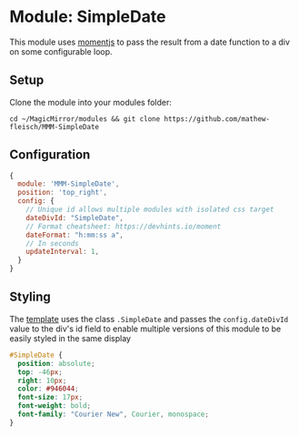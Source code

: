 # Module: SimpleDate

This module uses [momentjs](https://momentjs.com) to pass the result from a date function to a div on some configurable loop.

## Setup

Clone the module into your modules folder:

```shell
cd ~/MagicMirror/modules && git clone https://github.com/mathew-fleisch/MMM-SimpleDate
```

## Configuration

```javascript
{
  module: 'MMM-SimpleDate',
  position: 'top_right',
  config: {
    // Unique id allows multiple modules with isolated css target 
    dateDivId: "SimpleDate",
    // Format cheatsheet: https://devhints.io/moment
    dateFormat: "h:mm:ss a",
    // In seconds
    updateInterval: 1,
  }
}
```

## Styling

The [template](MMM-SimpleDate.njk) uses the class `.SimpleDate` and passes the `config.dateDivId` value to the div's id field to enable multiple versions of this module to be easily styled in the same display

```css
#SimpleDate {
  position: absolute;
  top: -46px;
  right: 10px;
  color: #946044;
  font-size: 17px;
  font-weight: bold;
  font-family: "Courier New", Courier, monospace;
}
```
